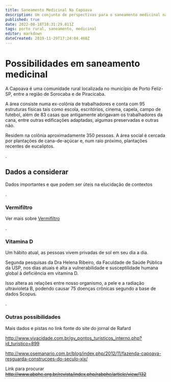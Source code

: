 ```yaml
---
title: Saneamento Medicinal Na Capoava
description: Um conjunto de perspectivas para o saneamento medicinal na Capoava
published: true
date: 2022-08-18T18:31:29.811Z
tags: porto rural, saneamento, medicinal
editor: markdown
dateCreated: 2019-11-29T17:24:04.468Z
---
```


# Possibilidades em saneamento medicinal
A Capoava é uma comunidade rural localizada no município de Porto Feliz-SP, entre a região de Sorocaba e de Piracicaba.

A área consiste numa ex-colônia de trabalhadores e conta com 95 estruturas físicas tais como escola, escritórios, cinema, capela, campo de futebol, além de 83 casas que antigamente abrigavam os trabalhadores da cana, entre outras edificações adaptadas, algumas preservadas e outras não.

Residem na colônia aproximadamente 350 pessoas. A área social é cercada por plantações de cana-de-açúcar e, num raio próximo, plantações recentes de eucaliptos.

.
## Dados a considerar
Dados importantes e que podem ser úteis na elucidação de contextos

.
### Vermifiltro

Ver mais sobre [Vermifiltro](https://ciclos.aguas.ml/plataforma/ferramentas/vermifiltro)

.
### Vitamina D
Um hábito atual, as pessoas vivem privadas de sol em seu dia a dia.

Segunda pesquisas da Dra Helena Ribeiro, da Faculdade de Saúde Pública da USP, nos dias atuais é alta a vulnerabilidade e susceptilidade humana global à deficiência em vitamina D.

Isso altera as relações entre nosso organismo, a pele e a radiação ultravioleta B, podendo causar 75 doenças crônicas segundo a base de dados Scopus.

.
### Outras possibilidades



Mais dados e pistas no link fonte do site do jornal de Rafard

http://www.vivacidade.com.br/gv_pontos_turisticos_interno.php?id_turistico=899

http://www.osemanario.com.br/blog/index.php/2012/11/fazenda-capoava-resguarda-construcoes-do-seculo-xix/


Link para procurar
~~http://www.abphe.org.br/revista/index.php/rabphe/article/view/132~~
